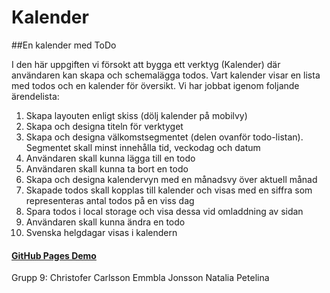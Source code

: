 # Kalender
##En kalender med ToDo

I den här uppgiften vi försokt att bygga ett verktyg (Kalender) där användaren kan skapa och schemalägga todos.
 Vart kalender visar en lista med todos och en kalender för översikt.
 Vi har jobbat igenom foljande ärendelista:
 
 1. Skapa layouten enligt skiss (dölj kalender på mobilvy)
 2. Skapa och designa titeln för verktyget
 3. Skapa och designa välkomstsegmentet (delen ovanför todo-listan). Segmentet skall minst innehålla tid, veckodag och datum
 4. Användaren skall kunna lägga till en todo
 5. Användaren skall kunna ta bort en todo
 6. Skapa och designa kalendervyn med en månadsvy över aktuell månad
 7. Skapade todos skall kopplas till kalender och visas med en siffra som representeras antal todos på en viss dag
 8. Spara todos i local storage och visa dessa vid omladdning av sidan
 9. Användaren skall kunna ändra en todo
 10. Svenska helgdagar visas i kalendern
 
  
#### [GitHub Pages Demo](https://christofer41.github.io/Kalender/)
 
 Grupp 9:
 Christofer Carlsson
 Emmbla Jonsson
 Natalia Petelina
  
